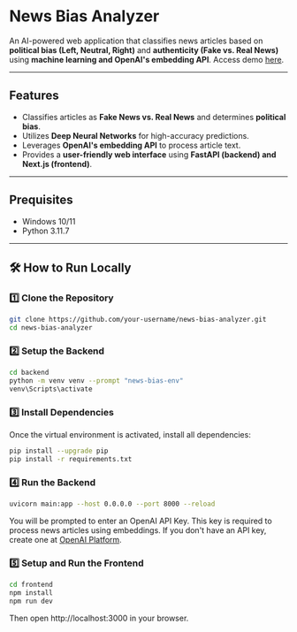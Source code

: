 # News Bias Analyzer

An AI-powered web application that classifies news articles based on **political bias (Left, Neutral, Right)** and **authenticity (Fake vs. Real News)** using **machine learning and OpenAI's embedding API**. Access demo [here](https://capstone-frontend-1-calculator5329-ethans-projects-becdb732.vercel.app/).

---

## Features
- Classifies articles as **Fake News vs. Real News** and determines **political bias**.
- Utilizes **Deep Neural Networks** for high-accuracy predictions.
- Leverages **OpenAI's embedding API** to process article text.
- Provides a **user-friendly web interface** using **FastAPI (backend) and Next.js (frontend)**.

---

## Prequisites 
 - Windows 10/11
 - Python 3.11.7

---

## 🛠️ How to Run Locally

### 1️⃣ Clone the Repository
```bash
git clone https://github.com/your-username/news-bias-analyzer.git
cd news-bias-analyzer
```

### 2️⃣ Setup the Backend
```bash
cd backend
python -m venv venv --prompt "news-bias-env"
venv\Scripts\activate
```

### 3️⃣ Install Dependencies
Once the virtual environment is activated, install all dependencies:
```bash
pip install --upgrade pip
pip install -r requirements.txt
```

### 4️⃣ Run the Backend
```bash
uvicorn main:app --host 0.0.0.0 --port 8000 --reload
```
You will be prompted to enter an OpenAI API Key. This key is required to process news articles using embeddings.
If you don't have an API key, create one at [OpenAI Platform](https://platform.openai.com/).

### 5️⃣ Setup and Run the Frontend
```bash
cd frontend
npm install
npm run dev
```
Then open http://localhost:3000 in your browser.
